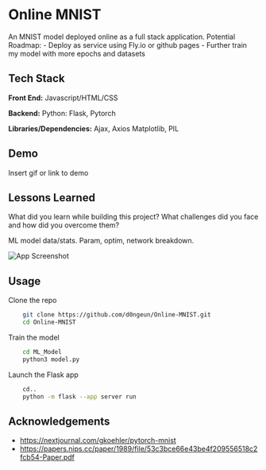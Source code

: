
# Online MNIST

An MNIST model deployed online as a full stack application.
Potential Roadmap:
    - Deploy as service using Fly.io or github pages
    - Further train my model with more epochs and datasets


## Tech Stack

**Front End:** Javascript/HTML/CSS

**Backend:** Python: Flask, Pytorch

**Libraries/Dependencies:**
    Ajax, Axios
    Matplotlib, PIL


## Demo

Insert gif or link to demo


## Lessons Learned

What did you learn while building this project? What challenges did you face and how did you overcome them?

ML model data/stats. Param, optim, network breakdown.

![App Screenshot](https://user-images.githubusercontent.com/119146767/209481036-9490413a-34d7-43b5-a87e-4f6f24a6a8ec.png)


## Usage

Clone the repo

```bash
    git clone https://github.com/d0ngeun/Online-MNIST.git
    cd Online-MNIST
```

Train the model
```bash
    cd ML_Model
    python3 model.py
```

Launch the Flask app
```bash
    cd..
    python -m flask --app server run
```    

## Acknowledgements

 - https://nextjournal.com/gkoehler/pytorch-mnist
 - https://papers.nips.cc/paper/1989/file/53c3bce66e43be4f209556518c2fcb54-Paper.pdf